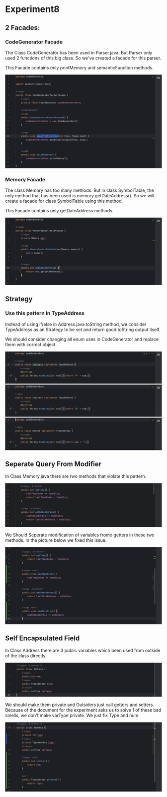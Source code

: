 # Experiment8

## 2 Facades:

### CodeGenerator Facade

The Class CodeGenerator has been used in Parser.java. But Parser only used 2 functions of this big class. So we've created a facade for this parser.

This Facade contains only printMemory and semanticFunction methods.

![img.png](screenshots/Facade1.png)

### Memory Facade

The class Memory has too many methods. But in class SymbolTable, the only method that has been used is memory.getDateAddress(). So we will create a facade for class SymbolTable using this method.

This Facade contains only getDateAddress methods.

![img.png](screenshots/Facade2.png)

## Strategy

### Use this pattern in TypeAddress

Instead of using if/else in Address.java toString method, we consider TypeAddress as an Strategy to be set and return good toString output itself.

We should consider changing all enum uses in CodeGenerator and replace them with correct object.

![img.png](screenshots/Imidiate.png)
![img.png](screenshots/Indirect.png)
![img.png](screenshots/Direct.png)


## Seperate Query From Modifier

In Class Memory.java there are two methods that violate this pattern.

![img.png](screenshots/Sep1.png)

We Should Seperate modification of variables fromo getters in these two methods. In the picture below we fixed this issue.

![img.png](screenshots/Sep2.png)

## Self Encapsulated Field

In Class Address there are 3 public variables which been used from outside of the class directly.

![img.png](screenshots/Self1.png)

We should make them private and Outsiders just call getters and setters. Because of the document for the experiment asks us to solve 1 of these bad smells, we don't make varType private. We just fix Type and num.

![img.png](screenshots/Self2.png)

